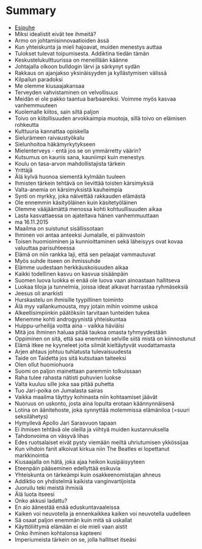 # Summary

* [Esipuhe](README.md)
* Miksi idealistit eivät tee ihmeitä?
* Armo on johtamisinnovaatioiden ässä
* Kun yhteiskunta ja mieli hajoavat, muiden menestys auttaa
* Tulokset tulevat toipumisesta. Addiktina tiedän tämän
* Keskustelukulttuurissa on meneillään käänne
* Johtajalla olkoon bulldogin lärvi ja särkynyt sydän
* Rakkaus on ajanjakso yksinäisyyden ja kyllästymisen välissä
* Kilpailun paradoksi
* Me olemme kiusaajakansaa
* Terveyden vahvistaminen on velvollisuus
* Meidän ei ole pakko taantua barbaareiksi. Voimme myös kasvaa vanhemmuuteen
* Kuolemalle kiitos, sain siltä paljon
* Toivo on kiitollisuuden arvokkaimpia muotoja, sillä toivo on elämisen rohkeutta
* Kulttuuria kannattaa opiskella
* Sielurämeen raivaustyökalu
* Sielunhoitoa häkämyrkytykseen
* Mielenterveys - entä jos se on ymmärretty väärin?
* Kutsumus on kaunis sana, kauniimpi kuin menestys
* Koulu on tasa-arvon mahdollistajista tärkein
* Yrittäjä
* Älä kylvä huonoa siementä kylmään tuuleen
* Ihmisten tärkein tehtävä on lievittää toisten kärsimyksiä
* Valta-anemia on kärsimyksistä kauheimpia
* Synti on myrkky, joka näivettää rakkauden elämästä
* Ole ennemmin käsityöläinen kuin käsitetyöläinen
* Olemme vääjäämättä menossa kohti kohtuullisuuden aikaa
* Lasta kasvattaessa on ajateltava hänen vanhemmuuttaan
* ma 16.11.2015
* Maailma on suistunut sisällissotaan
* Ihminen voi antaa anteeksi Jumalalle, ei päinvastoin
* Toisen huomioiminen ja kunnioittaminen sekä läheisyys ovat kovaa valuuttaa parisuhteessa
* Elämä on niin rankka laji, että sen pelaajat vammautuvat
* Myös suhde itseen on ihmissuhde
* Elämme uudestaan herkkäuskoisuuden aikaa
* Kaikki todellinen kasvu on kasvua sisäänpäin
* Suomen luova luokka ei enää ole luova vaan ainoastaan hallitseva
* Luokaa tiloja ja tunnelmia, joissa ideat alkavat harrastaa ryhmäseksiä
* Jeesus oli anarkisti
* Hurskastelu on ihmisille tyypillinen toiminto
* Älä myy vallankumousta, myy jotain mihin voimme uskoa
* Alkeellisimpiinkin päätöksiin tarvitaan tunteiden tukea
* Menemme kohti androgyynistä yhteiskuntaa
* Huippu-urheilija voitta aina - vaikka häviäisi
* Mitä jos ihminen haluaa pitää taukoa omasta tyhmyydestään
* Oppiminen on sitä, että saa enemmän selville siitä mistä on kiinnostunut
* Elämä itkee ne kyyneleet joita silmät kieltäytyvät vuodattamasta
* Arjen ahtaus johtuu tuhlatusta tulevaisuudesta
* Taide on Taidetta jos sitä kutsutaan taiteeksi
* Olen ollut huomiohuora
* Suomi on paljon mainettaan paremmin tolkuissaan
* Raha tulee rahasta nätisti puhuvien luokse
* Valta kuuluu sille joka saa pitää puhetta
* Tuo Jari-poika on Jumalasta sairas
* Vaikka maailma täyttyy kohinasta niin kohtaamiset jäävät
* Nuoruus on uskonto, josta aina lopulta erotaan käännynnäisenä
* Lotina on äänitehoste, joka synnyttää molemmissa elämäniloa \(=suuri seksilähetys\)
* Hymyilevä Apollo Jari Sarasvuon tapaan
* Ei ihmisen tehtävä ole oleilla ja viihtyä muiden kustannuksella
* Tahdonvoima on väsyvä lihas
* Edes ruotsalaiset eivät pysty viemään meiltä uhriutumisen ykkössijaa
* Kun vihdoin fanit alkoivat kirkua niin The Beatles ei lopettanut markkinointia
* Kiusaajalla on hätä, joka ajaa heikon kusipäisyyteen
* Eteenpäin pääseminen edellyttää esikuvia
* Yhteiskunta on tärkeämpi kuin osakkeenomistajan ahneus
* Addiktio on yhdistelmä kaikista vanginvartijoista
* Juoruilu teki meistä ihmisiä
* Älä luota itseesi
* Onko akkusi ladattu?
* En aio äänestää enää eduskuntavaaleissa
* Kaiken voi neuvotella ja ennenkaikkea kaiken voi neuvotella uudelleen
* Sä osaat paljon enemmän kuin mitä sä uskallat
* Käyttöliittymä elämään ei ole mieli vaan aistit
* Onko ihminen kohtalonsa kapteeni
* Imperiumeista tärkein on se, jolla hallitset itseäsi

